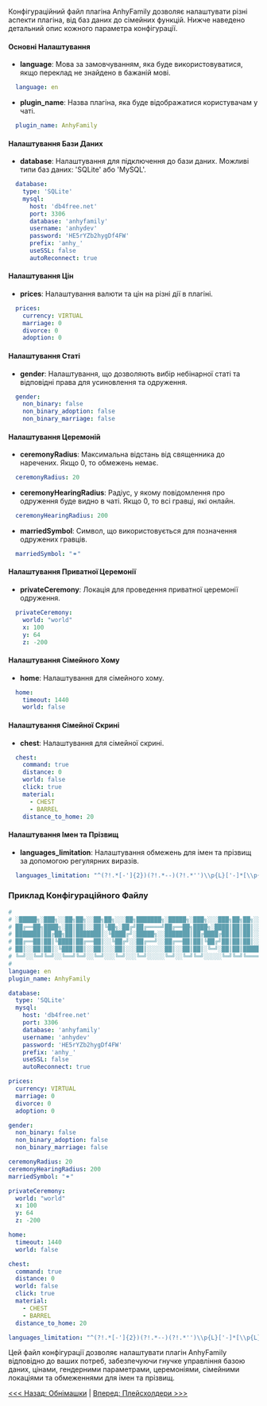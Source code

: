 Конфігураційний файл плагіна AnhyFamily дозволяє налаштувати різні аспекти плагіна, від баз даних до сімейних функцій. Нижче наведено детальний опис кожного параметра конфігурації.

#### Основні Налаштування

- **language**: Мова за замовчуванням, яка буде використовуватися, якщо переклад не знайдено в бажаній мові.
```yaml
  language: en
```

- **plugin_name**: Назва плагіна, яка буде відображатися користувачам у чаті.
```yaml
  plugin_name: AnhyFamily
```

#### Налаштування Бази Даних

- **database**: Налаштування для підключення до бази даних. Можливі типи баз даних: 'SQLite' або 'MySQL'.
```yaml
  database:
    type: 'SQLite'
    mysql:
      host: 'db4free.net'
      port: 3306
      database: 'anhyfamily'
      username: 'anhydev'
      password: 'HE5rYZb2hygDf4FW'
      prefix: 'anhy_'
      useSSL: false
      autoReconnect: true
```

#### Налаштування Цін

- **prices**: Налаштування валюти та цін на різні дії в плагіні.
```yaml
  prices:
    currency: VIRTUAL
    marriage: 0
    divorce: 0
    adoption: 0
```

#### Налаштування Статі

- **gender**: Налаштування, що дозволяють вибір небінарної статі та відповідні права для усиновлення та одруження.
```yaml
  gender:
    non_binary: false
    non_binary_adoption: false
    non_binary_marriage: false
```

#### Налаштування Церемоній

- **ceremonyRadius**: Максимальна відстань від священника до наречених. Якщо 0, то обмежень немає.

```yaml
  ceremonyRadius: 20
```

- **ceremonyHearingRadius**: Радіус, у якому повідомлення про одруження буде видно в чаті. Якщо 0, то всі гравці, які онлайн.

```yaml
  ceremonyHearingRadius: 200
```

- **marriedSymbol**: Символ, що використовується для позначення одружених гравців.

```yaml
  marriedSymbol: "⚭"
```

#### Налаштування Приватної Церемонії

- **privateCeremony**: Локація для проведення приватної церемонії одруження.

```yaml
  privateCeremony:
    world: "world"
    x: 100
    y: 64
    z: -200
```

#### Налаштування Сімейного Хому

- **home**: Налаштування для сімейного хому.

```yaml
  home:
    timeout: 1440
    world: false
```

#### Налаштування Сімейної Скрині

- **chest**: Налаштування для сімейної скрині.

```yaml
  chest:
    command: true
    distance: 0
    world: false
    click: true
    material:
      - CHEST
      - BARREL
    distance_to_home: 20
```

#### Налаштування Імен та Прізвищ

- **languages_limitation**: Налаштування обмежень для імен та прізвищ за допомогою регулярних виразів.

```yaml
  languages_limitation: "^(?!.*[-']{2})(?!.*--)(?!.*'')\\p{L}['-]*[\\p{L}]+$"
```

### Приклад Конфігураційного Файлу

```yaml
#
# ░█████╗░███╗░░██╗██╗░░██╗██╗░░░██╗███████╗░█████╗░███╗░░░███╗██╗██╗░░██╗░░░██╗
# ██╔══██╗████╗░██║██║░░██║╚██╗░██╔╝██╔════╝██╔══██╗████╗░████║██║██║░░╚██╗░██╔╝
# ███████║██╔██╗██║███████║░╚████╔╝░█████╗░░███████║██╔████╔██║██║██║░░░╚████╔╝░
# ██╔══██║██║╚████║██╔══██║░░╚██╔╝░░██╔══╝░░██╔══██║██║╚██╔╝██║██║██║░░░░╚██╔╝░░
# ██║░░██║██║░╚███║██║░░██║░░░██║░░░██║░░░░░██║░░██║██║░╚═╝░██║██║███████╗██║░░░
# ╚═╝░░╚═╝╚═╝░░╚══╝╚═╝░░╚═╝░░░╚═╝░░░╚═╝░░░░░╚═╝░░╚═╝╚═╝░░░░░╚═╝╚═╝╚══════╝╚═╝░░░
#
language: en
plugin_name: AnhyFamily

database:
  type: 'SQLite'
  mysql:
    host: 'db4free.net'
    port: 3306
    database: 'anhyfamily'
    username: 'anhydev'
    password: 'HE5rYZb2hygDf4FW'
    prefix: 'anhy_'
    useSSL: false
    autoReconnect: true

prices:
  currency: VIRTUAL
  marriage: 0
  divorce: 0
  adoption: 0

gender:
  non_binary: false
  non_binary_adoption: false
  non_binary_marriage: false

ceremonyRadius: 20
ceremonyHearingRadius: 200
marriedSymbol: "⚭"

privateCeremony:
  world: "world"
  x: 100
  y: 64
  z: -200

home:
  timeout: 1440
  world: false

chest:
  command: true
  distance: 0
  world: false
  click: true
  material:
    - CHEST
    - BARREL
  distance_to_home: 20

languages_limitation: "^(?!.*[-']{2})(?!.*--)(?!.*'')\\p{L}['-]*[\\p{L}]+$"
```

Цей файл конфігурації дозволяє налаштувати плагін AnhyFamily відповідно до ваших потреб, забезпечуючи гнучке управління базою даних, цінами, гендерними параметрами, церемоніями, сімейними локаціями та обмеженнями для імен та прізвищ.


[<<< Назад: Обнімашки](hugs.md) | [Вперед: Плейсхолдери >>>](placeholders.md)

